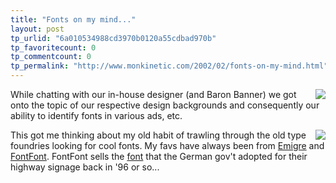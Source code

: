 ```yaml
---
title: "Fonts on my mind..."
layout: post
tp_urlid: "6a010534988cd3970b0120a55cdbad970b"
tp_favoritecount: 0
tp_commentcount: 0
tp_permalink: "http://www.monkinetic.com/2002/02/fonts-on-my-mind.html"
---
```

<img align="right" border="0" src="http://media.redmonk.net/images/Typetease.gif" />
While chatting with our in-house designer (and Baron Banner) we got onto the topic of our respective design backgrounds and consequently our ability to identify fonts in various ads, etc.<p>
<img align="right" border="0" src="http://media.redmonk.net/images/fontfont.jpg" /> 
This got me thinking about my old habit of trawling through the old type foundries looking for cool fonts. My favs have always been from <a href="http://www.emigre.com/">Emigre</a> and <a href="http://www.fontfont.com/">FontFont</a>. FontFont sells the <a href="http://www.fontfont.de/packages/meta11025/meta11025.html">font</a> that the German gov&#39;t adopted for their highway signage back in &#39;96 or so...</p>
